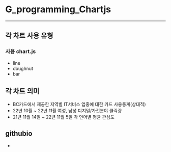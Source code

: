 # G_programming_Chartjs
----
## 각 차트 사용 유형
### 사용 chart.js
- line
- doughnut
- bar
## 각 차트 의미
- BC카드에서 제공한 지역별 IT서비스 업종에 대한 카드 사용통계(상대적)
- 22년 10월 ~ 22년 11월 여성, 남성 디지털/가전분야 클릭량
- 21년 11월 14일 ~ 22년 11월 5일 각 언어별 평균 관심도
## githubio
- 
